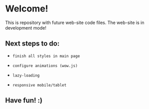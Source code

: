 # Welcome! 

This is repository with future web-site code files.
The web-site is in development mode!

## Next steps to do:

* `finish all styles in main page`

* `configure animations (wow.js)`

* `lazy-loading`

* `responsive mobile/tablet`

## Have fun! :)
